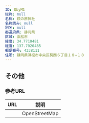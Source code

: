 ```yaml
---
ID: QbyM1
総称: null
名称: 萩の原神社
名称読み: null
別名: null
都道府県: 静岡県
区域: 浜松市
緯度: 34.7710481
経度: 137.7020485
郵便番号: 4338111
住所: 静岡県浜松市中央区葵西６丁目１８−１８
---
```


## その他

### 参考URL

| URL | 説明          |
| --- | ------------- |
|     | OpenStreetMap |
